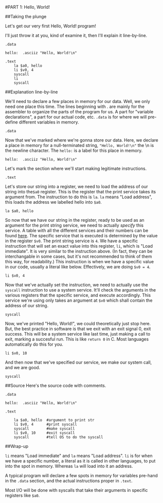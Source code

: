#PART 1: Hello, World!

##Taking the plunge

Let's get our very first Hello, World! program!

I'll just throw it at you, kind of examine it, then I'll explain it
line-by-line.

    .data
    
    hello:  .asciiz "Hello, World!\n"

    .text
        la $a0, hello
        li $v0, 4
        syscall
        li
        syscall

##Explanation line-by-line

We'll need to declare a few places in memory for our data. Well, we only need
one place this time. The lines beginning with . are mainly for the assembler to
organize the parts of the program for us. A part for "variable declarations", a
part for our actual code, etc.   ``.data`` is for where we will pre-define
different variables in memory.

    .data

Now that we've marked where we're gonna store our data. Here, we declare a 
place in memory for a null-terminated string, ``"Hello, World!\n"`` the \n is
the newline character. The ``hello:`` is a label for this place in memory.

    hello:  .asciiz "Hello, World!\n"

Let's mark the section where we'll start making legitimate instructions.

    .text

Let's store our string into a register, we need to load the address of our
string into the``$a0`` register. This is the register that the print service
takes its argument from. The instruction to do this is ``la``. ``la`` means
"Load address", this loads the address we labelled hello into ``$a0``.

    la $a0, hello

So now that we have our string in the register, ready to be used as an argument
for the print string service, we need to actually *specify* this service. A
table with all the different services and their numbers can be found 
[here](http://courses.missouristate.edu/KenVollmar/mars/Help/SyscallHelp.html).
The specific service that is executed is determined by the value in the
register ``$v0``. The print string service is ``4``. We have a specific
instruction that will set an exact value into this register, ``li``, which is
"Load immediate". It is very similar to the instruction above. (In fact, they
can be interchangable in some cases, but it's not recommended to think of them
this way, for readability.) This instruction is when we have a specific value
in our code, usually a literal like below. Effectively, we are doing
``$v0 = 4``.

    li $v0, 4

Now that we've actually set the instruction, we need to actually use the
``syscall`` instruction to use a system service. It'll check the arguments in
the various registers that the specific service, and execute accordingly. This
service we're using only takes an argument at ``$v0`` which shall contain the
address of our string.

    syscall

Now, we've printed "Hello, World!", we could theoretically just stop here. But,
the best practice in software is that we exit with an exit signal 0, exit
success. This will be a system service like last time, just making a call to
exit, marking a succesful run. This is like ``return 0`` in C. Most languages
automatically do this for you.

    li $v0, 10

And then now that we've specified our service, we make our system call, and we
are good.

    syscall

##Source
Here's the source code with comments.

    .data

    hello:	.asciiz "Hello, World!\n"

    .text

	    la $a0, hello  #argument to print str
	    li $v0, 4      #print syscall
	    syscall        #make syscall
	    li $v0, 10     #exit syscall
	    syscall        #tell OS to do the syscall

##Wrap-up

``li`` means "Load immediate" and ``la`` means "Load address". ``li`` is for
when we have a specific number, a literal as it is called in other languages,
to put into the spot in memory. Whereas ``la`` will load into it an address.

A typical program will declare a few spots in memory for variables pre-hand in
the ``.data`` section, and the actual instructions proper in ``.text``.

Most I/O will be done with syscalls that take their arguments in specific
registers like ``$a0``.
